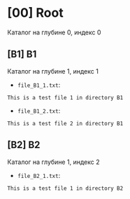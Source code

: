 # [00] Root
Каталог на глубине 0, индекс 0

## [B1] B1
Каталог на глубине 1, индекс 1

- `file_B1_1.txt`:
```
This is a test file 1 in directory B1
```

- `file_B1_2.txt`:
```
This is a test file 2 in directory B1
```

## [B2] B2
Каталог на глубине 1, индекс 2

- `file_B2_1.txt`:
```
This is a test file 1 in directory B2
```

